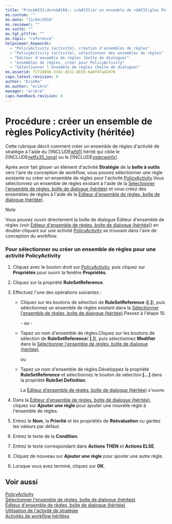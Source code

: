 ```yaml
---
title: "Proc&#233;dure&#160;: cr&#233;er un ensemble de r&#232;gles PolicyActivity (h&#233;rit&#233;e) | Microsoft Docs"
ms.custom: ""
ms.date: "11/04/2016"
ms.reviewer: ""
ms.suite: ""
ms.tgt_pltfrm: ""
ms.topic: "reference"
helpviewer_keywords: 
  - "PolicyActivity (activité), création d'ensembles de règles"
  - "PolicyActivity (activité), sélectionner des ensembles de règles"
  - "Éditeur d'ensemble de règles (boîte de dialogue)"
  - "ensembles de règles, créer pour PolicyActivity"
  - "Sélectionner l'ensemble de règles (boîte de dialogue)"
ms.assetid: f272489d-3342-4511-8b59-6a0fd7a42d70
caps.latest.revision: 4
author: "ErikRe"
ms.author: "erikre"
manager: "erikre"
caps.handback.revision: 4
---
```

# Proc&#233;dure&#160;: cr&#233;er un ensemble de r&#232;gles PolicyActivity (h&#233;rit&#233;e)
Cette rubrique décrit comment créer un ensemble de règles d'activité de stratégie à l'aide du [!INCLUDE[wfd1](../workflow-designer/includes/wfd1_md.md)] hérité qui cible le [!INCLUDE[netfx35_long](../workflow-designer/includes/netfx35_long_md.md)] ou le [!INCLUDE[vstecwinfx](../workflow-designer/includes/vstecwinfx_md.md)].  
  
 Après avoir fait glisser un élément d'activité **Stratégie** de la **boîte à outils** vers l'aire de conception de workflow, vous pouvez sélectionner une règle existante ou créer un ensemble de règles pour l'activité [PolicyActivity](http://go.microsoft.com/fwlink?LinkID=65019).Vous sélectionnez un ensemble de règles existant à l'aide de la [Sélectionner l'ensemble de règles, boîte de dialogue \(héritée\)](../workflow-designer/select-rule-set-dialog-box-legacy.md) et vous créez des ensembles de règles à l'aide de la [Éditeur d'ensemble de règles, boîte de dialogue \(héritée\)](../workflow-designer/rule-set-editor-dialog-box-legacy.md).  
  
> [!NOTE]
>  Vous pouvez ouvrir directement la boîte de dialogue Éditeur d'ensemble de règles \(voir [Éditeur d'ensemble de règles, boîte de dialogue \(héritée\)](../workflow-designer/rule-set-editor-dialog-box-legacy.md)\) en double\-cliquant sur une activité [PolicyActivity](http://go.microsoft.com/fwlink?LinkID=65019) se trouvant dans l'aire de conception du workflow.  
  
### Pour sélectionner ou créer un ensemble de règles pour une activité PolicyActivity  
  
1.  Cliquez avec le bouton droit sur [PolicyActivity](http://go.microsoft.com/fwlink?LinkID=65019), puis cliquez sur **Propriétés** pour ouvrir la fenêtre **Propriétés**.  
  
2.  Cliquez sur la propriété **RuleSetReference**.  
  
3.  Effectuez l'une des opérations suivantes :  
  
    -   Cliquez sur les boutons de sélection de **RuleSetReference** \(**\[.\]**\), puis sélectionnez un ensemble de règles existant dans la [Sélectionner l'ensemble de règles, boîte de dialogue \(héritée\)](../workflow-designer/select-rule-set-dialog-box-legacy.md).Passez à l'étape 10.  
  
         \- ou \-  
  
    -   Tapez un nom d'ensemble de règles.Cliquez sur les boutons de sélection de **RuleSetReference**\( **\[.\]**\), puis sélectionnez **Modifier** dans la [Sélectionner l'ensemble de règles, boîte de dialogue \(héritée\)](../workflow-designer/select-rule-set-dialog-box-legacy.md).  
  
         ou  
  
    -   Tapez un nom d'ensemble de règles.Développez la propriété **RuleSetReference** et sélectionnez le bouton de sélection **\[…\]** dans la propriété **RuleSet Definition**.  
  
         La [Éditeur d'ensemble de règles, boîte de dialogue \(héritée\)](../workflow-designer/rule-set-editor-dialog-box-legacy.md) s'ouvre.  
  
4.  Dans la [Éditeur d'ensemble de règles, boîte de dialogue \(héritée\)](../workflow-designer/rule-set-editor-dialog-box-legacy.md), cliquez sur **Ajouter une règle** pour ajouter une nouvelle règle à l'ensemble de règles.  
  
5.  Entrez le **Nom**, la **Priorité** et les propriétés de **Réévaluation** ou gardez les valeurs par défaut.  
  
6.  Entrez le texte de la **Condition**.  
  
7.  Entrez le texte correspondant dans **Actions THEN** et **Actions ELSE**.  
  
8.  Cliquez de nouveau sur **Ajouter une règle** pour ajouter une autre règle.  
  
9. Lorsque vous avez terminé, cliquez sur **OK**.  
  
## Voir aussi  
 [PolicyActivity](http://go.microsoft.com/fwlink?LinkID=65019)   
 [Sélectionner l'ensemble de règles, boîte de dialogue \(héritée\)](../workflow-designer/select-rule-set-dialog-box-legacy.md)   
 [Éditeur d'ensemble de règles, boîte de dialogue \(héritée\)](../workflow-designer/rule-set-editor-dialog-box-legacy.md)   
 [Utilisation de l'activité de stratégie](http://go.microsoft.com/fwlink?LinkID=65004)   
 [Activités de workflow héritées](../workflow-designer/legacy-workflow-activities.md)
